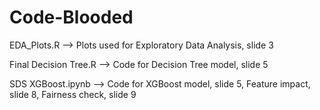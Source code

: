 # Code-Blooded

EDA_Plots.R --> Plots used for Exploratory Data Analysis, slide 3

Final Decision Tree.R --> Code for Decision Tree model, slide 5

SDS XGBoost.ipynb --> Code for XGBoost model, slide 5, Feature impact, slide 8, Fairness check, slide 9


